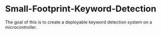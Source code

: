 # Small-Footprint-Keyword-Detection
The goal of this is to create a deployable keyword detection system on a microcontroller.
